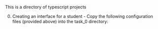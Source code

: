 This is a directory of typescript projects

0. Creating an interface for a student - Copy the following configuration files (provided above) into the task_0 directory:
